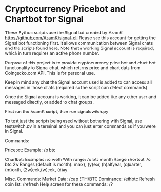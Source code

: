 # Cryptocurrency Pricebot and Chartbot for Signal

These Python scripts use the Signal bot created by AsamK https://github.com/AsamK/signal-cli
Please see this account for getting the Signal bot functioning first.  It allows communication between Signal chats and the scripts found here.
Note that a working Signal account is required, which in turn requires an active phone number.

Purpose of this project is to provide cryptocurrency price bot and chart bot functionality to Signal chat, which returns price and chart data from Coingecko.com API.
This is for personal use.

Keep in mind any chat the Signal account used is added to can access all messages in those chats (required so the script can detect commands)


Once the Signal account is working, it can be added like any other user and messaged directly, or added to chat groups.  

First run the AsamK script, then run signalswitch.py 


To test just the scripts being used without bothering with Signal, use testswitch.py in a terminal and you can just enter commands as if you were in Signal.



Commands:

Pricebot:
Example: /p btc

Chartbot:
Examples: /c weth
  With range: /c btc month
  Range shortcut: /c btc 2w
    Ranges (default is month): ma(x), (y)ear, (h)alfyear, (q)uarter, (m)onth, (2w)eek,(w)eek, (d)ay
        
Misc. Commands:
  Market Data: /cap
  ETH/BTC Dominance: /ethbtc
  Refresh coin list: /refresh
  Help screen for these commands: /?


